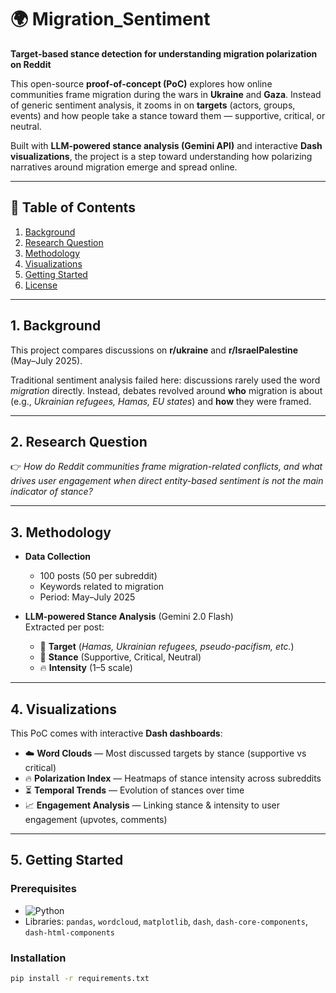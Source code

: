 # 🌍 Migration_Sentiment  

**Target-based stance detection for understanding migration polarization on Reddit**  

This open-source **proof-of-concept (PoC)** explores how online communities frame migration during the wars in **Ukraine** and **Gaza**. Instead of generic sentiment analysis, it zooms in on **targets** (actors, groups, events) and how people take a stance toward them — supportive, critical, or neutral.  

Built with **LLM-powered stance analysis (Gemini API)** and interactive **Dash visualizations**, the project is a step toward understanding how polarizing narratives around migration emerge and spread online.  

---

## 📖 Table of Contents  

1. [Background](#1-background)  
2. [Research Question](#2-research-question)  
3. [Methodology](#3-methodology)  
4. [Visualizations](#4-visualizations)  
5. [Getting Started](#5-getting-started)  
6. [License](#6-license)  

---

## 1. Background  

This project compares discussions on **r/ukraine** and **r/IsraelPalestine** (May–July 2025).  

Traditional sentiment analysis failed here: discussions rarely used the word *migration* directly. Instead, debates revolved around **who** migration is about (e.g., *Ukrainian refugees, Hamas, EU states*) and **how** they were framed.  

---

## 2. Research Question  

👉 *How do Reddit communities frame migration-related conflicts, and what drives user engagement when direct entity-based sentiment is not the main indicator of stance?*  

---

## 3. Methodology  

- **Data Collection**  
  - 100 posts (50 per subreddit)  
  - Keywords related to migration  
  - Period: May–July 2025  

- **LLM-powered Stance Analysis** (Gemini 2.0 Flash)  
  Extracted per post:  
  - 🎯 **Target** (*Hamas, Ukrainian refugees, pseudo-pacifism, etc.*)  
  - 📌 **Stance** (Supportive, Critical, Neutral)  
  - 🔥 **Intensity** (1–5 scale)  

---

## 4. Visualizations  

This PoC comes with interactive **Dash dashboards**:  

- ☁️ **Word Clouds** — Most discussed targets by stance (supportive vs critical)  
- 🔥 **Polarization Index** — Heatmaps of stance intensity across subreddits  
- ⏳ **Temporal Trends** — Evolution of stances over time  
- 📈 **Engagement Analysis** — Linking stance & intensity to user engagement (upvotes, comments)  

---

## 5. Getting Started  

### Prerequisites  
- ![Python](https://img.shields.io/badge/Python-3.12.9-blue?logo=python&logoColor=white)  
- Libraries: `pandas`, `wordcloud`, `matplotlib`, `dash`, `dash-core-components`, `dash-html-components`  

### Installation  
```bash
pip install -r requirements.txt
